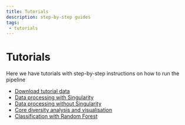 ```yaml
---
title: Tutorials
description: step-by-step guides
tags:
 - tutorials
---
```


# Tutorials

Here we have tutorials with step-by-step instructions on how to run the pipeline

 - [Download tutorial data](download-tutorial-data)
 - [Data processing with Singularity](tutorial-with-singularity)
 - [Data processing without Singularity](tutorial-no-singularity)
 - [Core diversity analysis and visualisation](core-diversity-analysis-visualisation)
 - [Classification with Random Forest](classification-random-forest)

<!-- Would you like to see another question type, or another kind of extra? Please [open an issue]({{ site.repo }}/issues/new). -->
